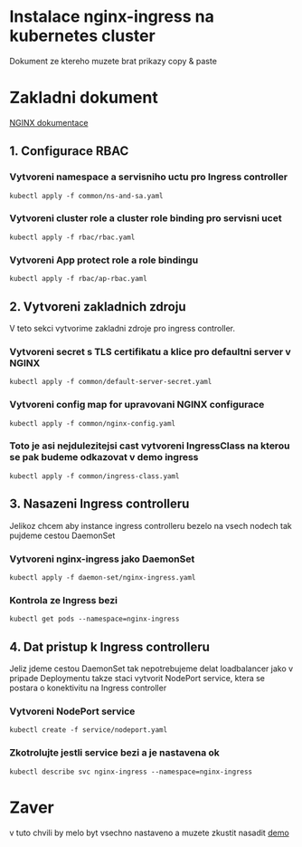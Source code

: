 # Instalace nginx-ingress na kubernetes cluster
Dokument ze ktereho muzete brat prikazy copy & paste

# Zakladni dokument
[NGINX dokumentace](https://docs.nginx.com/nginx-ingress-controller/installation/installation-with-manifests/)

## 1. Configurace RBAC

### Vytvoreni namespace a servisniho uctu pro Ingress controller
```
kubectl apply -f common/ns-and-sa.yaml
```

### Vytvoreni cluster role a cluster role binding pro servisni ucet
```
kubectl apply -f rbac/rbac.yaml
```

### Vytvoreni App protect role a role bindingu
```
kubectl apply -f rbac/ap-rbac.yaml
```

## 2. Vytvoreni zakladnich zdroju

V teto sekci vytvorime zakladni zdroje pro ingress controller.

### Vytvoreni secret s TLS certifikatu a klice pro defaultni server v NGINX
```
kubectl apply -f common/default-server-secret.yaml
```

### Vytvoreni config map for upravovani NGINX configurace
```
kubectl apply -f common/nginx-config.yaml
```

### Toto je asi nejdulezitejsi cast vytvoreni IngressClass na kterou se pak budeme odkazovat v demo ingress
```
kubectl apply -f common/ingress-class.yaml
```

## 3. Nasazeni Ingress controlleru
Jelikoz chcem aby instance ingress controlleru bezelo na vsech nodech tak pujdeme cestou DaemonSet

### Vytvoreni nginx-ingress jako DaemonSet
```
kubectl apply -f daemon-set/nginx-ingress.yaml
```

### Kontrola ze Ingress bezi
```
kubectl get pods --namespace=nginx-ingress
```

## 4. Dat pristup k Ingress controlleru
Jeliz jdeme cestou DaemonSet tak nepotrebujeme delat loadbalancer jako v pripade Deploymentu takze staci vytvorit NodePort service, ktera se postara o konektivitu na Ingress controller

### Vytvoreni NodePort service
```
kubectl create -f service/nodeport.yaml
```

### Zkotrolujte jestli service bezi a je nastavena ok
```
kubectl describe svc nginx-ingress --namespace=nginx-ingress
```

# Zaver
v tuto chvili by melo byt vsechno nastaveno a muzete zkustit nasadit [demo](../demo/README.md)